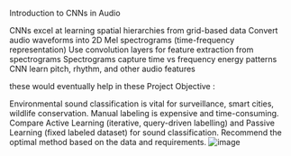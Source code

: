 Introduction to CNNs in Audio

CNNs excel at learning spatial hierarchies from grid-based data
Convert audio waveforms into 2D Mel spectrograms (time-frequency representation)
Use convolution layers for feature extraction from spectrograms
Spectrograms capture time vs frequency energy patterns
CNN learn pitch, rhythm, and other audio features

these would eventually help in these Project Objective :

Environmental sound classification is vital for surveillance, smart cities, wildlife conservation.
Manual labeling is expensive and time-consuming.
Compare Active Learning (iterative, query-driven labelling) and Passive Learning (fixed labeled dataset) for sound classification.
Recommend the optimal method based on the data and requirements.
![image](https://github.com/user-attachments/assets/19fdfb42-14a6-4afc-9a0c-72ec79b5a718)





